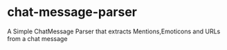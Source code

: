 # chat-message-parser
A Simple ChatMessage Parser that extracts Mentions,Emoticons and URLs from a chat message
